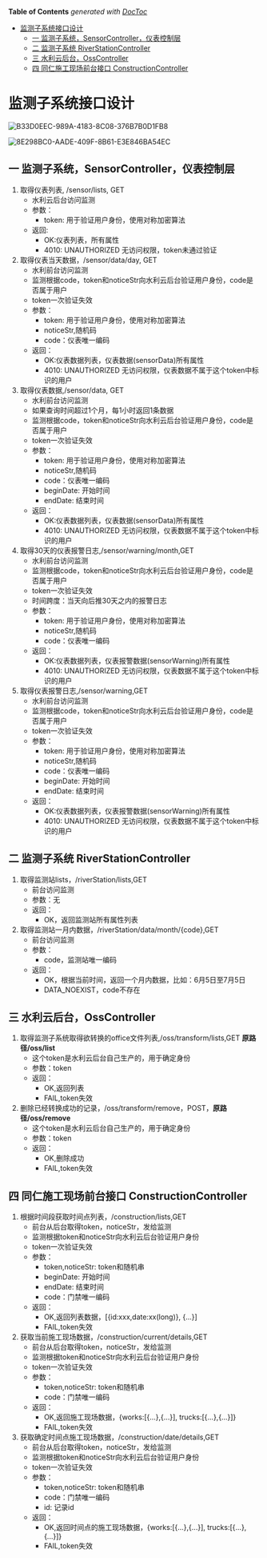 <!-- START doctoc generated TOC please keep comment here to allow auto update -->
<!-- DON'T EDIT THIS SECTION, INSTEAD RE-RUN doctoc TO UPDATE -->
**Table of Contents**  *generated with [DocToc](https://github.com/thlorenz/doctoc)*

- [监测子系统接口设计](#%E7%9B%91%E6%B5%8B%E5%AD%90%E7%B3%BB%E7%BB%9F%E6%8E%A5%E5%8F%A3%E8%AE%BE%E8%AE%A1)
  - [一 监测子系统，SensorController，仪表控制层](#%E4%B8%80-%E7%9B%91%E6%B5%8B%E5%AD%90%E7%B3%BB%E7%BB%9Fsensorcontroller%E4%BB%AA%E8%A1%A8%E6%8E%A7%E5%88%B6%E5%B1%82)
  - [二 监测子系统 RiverStationController](#%E4%BA%8C-%E7%9B%91%E6%B5%8B%E5%AD%90%E7%B3%BB%E7%BB%9F-riverstationcontroller)
  - [三 水利云后台，OssController](#%E4%B8%89-%E6%B0%B4%E5%88%A9%E4%BA%91%E5%90%8E%E5%8F%B0osscontroller)
  - [四 同仁施工现场前台接口 ConstructionController](#%E5%9B%9B-%E5%90%8C%E4%BB%81%E6%96%BD%E5%B7%A5%E7%8E%B0%E5%9C%BA%E5%89%8D%E5%8F%B0%E6%8E%A5%E5%8F%A3-constructioncontroller)

<!-- END doctoc generated TOC please keep comment here to allow auto update -->

# 监测子系统接口设计

![B33D0EEC-989A-4183-8C08-376B7B0D1FB8](/uploads/04dd5b35218c2ce6ef443ff083479a40/B33D0EEC-989A-4183-8C08-376B7B0D1FB8.png)


![8E298BC0-AADE-409F-8B61-E3E846BA54EC](/uploads/6095e9d9d712c90a6da55de19556b87a/8E298BC0-AADE-409F-8B61-E3E846BA54EC.png)


## 一 监测子系统，SensorController，仪表控制层
1. 取得仪表列表, /sensor/lists, GET
    * 水利云后台访问监测
    * 参数：
        * token: 用于验证用户身份，使用对称加密算法
    * 返回:
        * OK:仪表列表，所有属性    
        * 4010: UNAUTHORIZED 无访问权限，token未通过验证
2. 取得仪表当天数据，/sensor/data/day, GET
    * 水利前台访问监测
    * 监测根据code，token和noticeStr向水利云后台验证用户身份，code是否属于用户
    * token一次验证失效
    * 参数：
        * token: 用于验证用户身份，使用对称加密算法
        * noticeStr,随机码
        * code：仪表唯一编码
    * 返回：
        * OK:仪表数据列表，仪表数据(sensorData)所有属性
        * 4010: UNAUTHORIZED 无访问权限，仪表数据不属于这个token中标识的用户
3. 取得仪表数据,/sensor/data, GET
    * 水利前台访问监测
    * 如果查询时间超过1个月，每1小时返回1条数据
    * 监测根据code，token和noticeStr向水利云后台验证用户身份，code是否属于用户
    * token一次验证失效    
    * 参数：
        * token: 用于验证用户身份，使用对称加密算法
        * noticeStr,随机码
        * code：仪表唯一编码
        * beginDate: 开始时间
        * endDate: 结束时间
    * 返回：
        * OK:仪表数据列表，仪表数据(sensorData)所有属性
        * 4010: UNAUTHORIZED 无访问权限，仪表数据不属于这个token中标识的用户
4. 取得30天的仪表报警日志,/sensor/warning/month,GET
    * 水利前台访问监测
    * 监测根据code，token和noticeStr向水利云后台验证用户身份，code是否属于用户
    * token一次验证失效
    * 时间跨度：当天向后推30天之内的报警日志   
    * 参数：
        * token: 用于验证用户身份，使用对称加密算法
        * noticeStr,随机码
        * code：仪表唯一编码
    * 返回：
        * OK:仪表数据列表，仪表报警数据(sensorWarning)所有属性
        * 4010: UNAUTHORIZED 无访问权限，仪表数据不属于这个token中标识的用户    
5. 取得仪表报警日志,/sensor/warning,GET
    * 水利前台访问监测
    * 监测根据code，token和noticeStr向水利云后台验证用户身份，code是否属于用户
    * token一次验证失效
    * 参数：
        * token: 用于验证用户身份，使用对称加密算法
        * noticeStr,随机码
        * code：仪表唯一编码
        * beginDate: 开始时间
        * endDate: 结束时间
    * 返回：
        * OK:仪表数据列表，仪表报警数据(sensorWarning)所有属性
        * 4010: UNAUTHORIZED 无访问权限，仪表数据不属于这个token中标识的用户         

## 二 监测子系统 RiverStationController
1. 取得监测站lists，/riverStation/lists,GET
    * 前台访问监测
    * 参数：无
    * 返回：
        * OK，返回监测站所有属性列表
2. 取得监测站一月内数据，/riverStation/data/month/{code},GET
    * 前台访问监测
    * 参数：
        * code，监测站唯一编码
    * 返回：
        * OK，根据当前时间，返回一个月内数据，比如：6月5日至7月5日
        * DATA_NOEXIST，code不存在

## 三 水利云后台，OssController
1. 取得监测子系统取得欲转换的office文件列表,/oss/transform/lists,GET **原路径/oss/list**
    * 这个token是水利云后台自己生产的，用于确定身份
    * 参数：token
    * 返回：
        * OK,返回列表
        * FAIL,token失效
2. 删除已经转换成功的记录，/oss/transform/remove，POST，**原路径/oss/remove**
    * 这个token是水利云后台自己生产的，用于确定身份
    * 参数：token
    * 返回：
        * OK,删除成功
        * FAIL,token失效  
        
## 四 同仁施工现场前台接口 ConstructionController
1. 根据时间段获取时间点列表，/construction/lists,GET
    * 前台从后台取得token，noticeStr，发给监测
    * 监测根据token和noticeStr向水利云后台验证用户身份
    * token一次验证失效
    * 参数：
        * token,noticeStr: token和随机串
        * beginDate: 开始时间
        * endDate: 结束时间        
        * code：门禁唯一编码
    * 返回：
        * OK,返回列表数据，[{id:xxx,date:xx(long)}, {...}]
        * FAIL,token失效
2. 获取当前施工现场数据，/construction/current/details,GET         
    * 前台从后台取得token，noticeStr，发给监测
    * 监测根据token和noticeStr向水利云后台验证用户身份
    * token一次验证失效
    * 参数：
        * token,noticeStr: token和随机串
        * code：门禁唯一编码
    * 返回：
        * OK,返回施工现场数据，{works:[{...},{...}], trucks:[{...},{...}]}
        * FAIL,token失效
3. 获取确定时间点施工现场数据，/construction/date/details,GET
    * 前台从后台取得token，noticeStr，发给监测
    * 监测根据token和noticeStr向水利云后台验证用户身份
    * token一次验证失效
    * 参数：
        * token,noticeStr: token和随机串
        * code：门禁唯一编码
        * id: 记录id
    * 返回：
        * OK,返回时间点的施工现场数据，{works:[{...},{...}], trucks:[{...},{...}]}
        * FAIL,token失效
        
